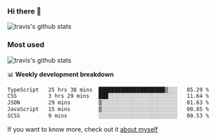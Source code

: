 ### Hi there 👋

<!--
**HondryTravis/HondryTravis** is a ✨ _special_ ✨ repository because its `README.md` (this file) appears on your GitHub profile.

Here are some ideas to get you started:

- 🔭 I’m currently working on ...
- 🌱 I’m currently learning ...
- 👯 I’m looking to collaborate on ...
- 🤔 I’m looking for help with ...
- 💬 Ask me about ...
- 📫 How to reach me: ...
- 😄 Pronouns: ...
- ⚡ Fun fact: ...
-->

![travis's github stats](https://github-readme-stats.vercel.app/api?username=HondryTravis&hide=stars)
### Most used
![travis's github stats](https://github-readme-stats.anuraghazra1.vercel.app/api/top-langs/?username=HondryTravis&layout=compact&hide_title=true)

📊 **Weekly development breakdown**

<!--START_SECTION:waka-->

```txt
TypeScript   25 hrs 38 mins  █████████████████████▒░░░   85.29 %
CSS          3 hrs 29 mins   ███░░░░░░░░░░░░░░░░░░░░░░   11.64 %
JSON         29 mins         ▒░░░░░░░░░░░░░░░░░░░░░░░░   01.63 %
JavaScript   15 mins         ▒░░░░░░░░░░░░░░░░░░░░░░░░   00.85 %
SCSS         9 mins          ░░░░░░░░░░░░░░░░░░░░░░░░░   00.53 %
```

<!--END_SECTION:waka-->

If you want to know more, check out it [about myself](https://hondrytravis.github.io/)
